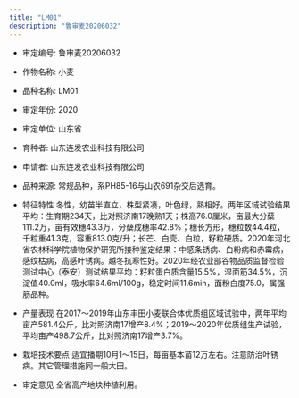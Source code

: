 ```yaml
---
title: "LM01"
description: "鲁审麦20206032"
---
```

* 审定编号:  鲁审麦20206032

*  作物名称:  小麦

*  品种名称:  LM01

*  审定年份:  2020

*  审定单位:  山东省

* 育种者:  山东连发农业科技有限公司

*  申请者:  山东连发农业科技有限公司

*  品种来源:  常规品种，系PH85-16与山农691杂交后选育。

*  特征特性
冬性，幼苗半直立，株型紧凑，叶色绿，熟相好。两年区域试验结果平均：生育期234天，比对照济南17晚熟1天；株高76.0厘米，亩最大分蘖111.2万，亩有效穗43.3万，分蘖成穗率42.8%；穗长方形，穗粒数44.4粒，千粒重41.3克，容重813.0克/升；长芒、白壳、白粒，籽粒硬质。2020年河北省农林科学院植物保护研究所接种鉴定结果：中感条锈病、白粉病和赤霉病，感纹枯病，高感叶锈病。越冬抗寒性好。2020年经农业部谷物品质监督检验测试中心（泰安）测试结果平均：籽粒蛋白质含量15.5%，湿面筋34.5%，沉淀值40.0ml，吸水率64.6ml/100g，稳定时间11.6min，面粉白度75.0，属强筋品种。

*  产量表现
在2017～2019年山东丰田小麦联合体优质组区域试验中，两年平均亩产581.4公斤，比对照济南17增产8.4%；2019～2020年优质组生产试验，平均亩产498.7公斤，比对照济南17增产3.7%。

*  栽培技术要点
适宜播期10月1～15日，每亩基本苗12万左右。注意防治叶锈病。其它管理措施同一般大田。

*  审定意见
全省高产地块种植利用。
